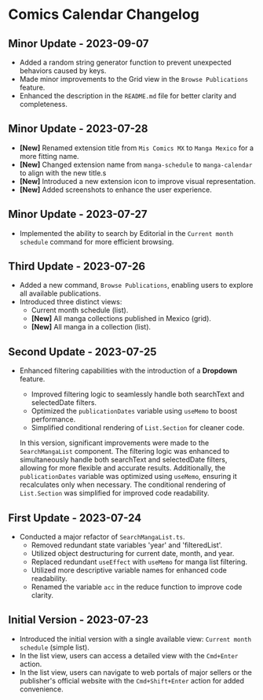 # Comics Calendar Changelog

## Minor Update - 2023-09-07

- Added a random string generator function to prevent unexpected behaviors caused by keys.
- Made minor improvements to the Grid view in the `Browse Publications` feature.
- Enhanced the description in the `README.md` file for better clarity and completeness.

## Minor Update - 2023-07-28

- **[New]** Renamed extension title from `Mis Comics MX` to `Manga Mexico` for a more fitting name.
- **[New]** Changed extension name from `manga-schedule` to `manga-calendar` to align with the new title.s
- **[New]** Introduced a new extension icon to improve visual representation.
- **[New]** Added screenshots to enhance the user experience.

## Minor Update - 2023-07-27

- Implemented the ability to search by Editorial in the `Current month schedule` command for more efficient browsing.

## Third Update - 2023-07-26

- Added a new command, `Browse Publications`, enabling users to explore all available publications.
- Introduced three distinct views:
  - Current month schedule (list).
  - **[New]** All manga collections published in Mexico (grid).
  - **[New]** All manga in a collection (list).

## Second Update - 2023-07-25

- Enhanced filtering capabilities with the introduction of a **Dropdown** feature.
  - Improved filtering logic to seamlessly handle both searchText and selectedDate filters.
  - Optimized the `publicationDates` variable using `useMemo` to boost performance.
  - Simplified conditional rendering of `List.Section` for cleaner code.

  In this version, significant improvements were made to the `SearchMangaList` component. The filtering logic was enhanced to simultaneously handle both searchText and selectedDate filters, allowing for more flexible and accurate results. Additionally, the `publicationDates` variable was optimized using `useMemo`, ensuring it recalculates only when necessary. The conditional rendering of `List.Section` was simplified for improved code readability.

## First Update - 2023-07-24

- Conducted a major refactor of `SearchMangaList.ts`.
  - Removed redundant state variables 'year' and 'filteredList'.
  - Utilized object destructuring for current date, month, and year.
  - Replaced redundant `useEffect` with `useMemo` for manga list filtering.
  - Utilized more descriptive variable names for enhanced code readability.
  - Renamed the variable `acc` in the reduce function to improve code clarity.

## Initial Version - 2023-07-23

- Introduced the initial version with a single available view: `Current month schedule` (simple list).
- In the list view, users can access a detailed view with the `Cmd+Enter` action.
- In the list view, users can navigate to web portals of major sellers or the publisher's official website with the `Cmd+Shift+Enter` action for added convenience.
